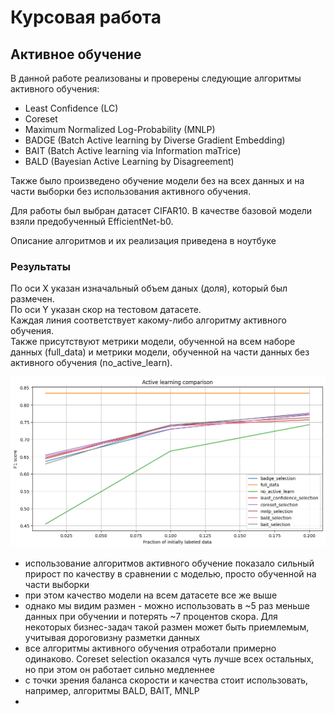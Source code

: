 # Курсовая работа
## Активное обучение

В данной работе реализованы и проверены следующие алгоритмы активного обучения:
* Least Confidence (LC)
* Coreset
* Maximum Normalized Log-Probability (MNLP)
* BADGE (Batch Active learning by Diverse Gradient Embedding)
* BAIT (Batch Active learning via Information maTrice)
* BALD (Bayesian Active Learning by Disagreement)

Также было произведено обучение модели без на всех данных и на части выборки без использования активного обучения.

Для работы был выбран датасет CIFAR10. В качестве базовой модели взяли предобученный EfficientNet-b0.

Описание алгоритмов и их реализация приведена в ноутбуке

### Результаты

По оси Х указан изначальный объем даных (доля), который был размечен.  
По оси Y указан скор на тестовом датасете.  
Каждая линия соответствует какому-либо алгоритму активного обучения.  
Также присутствуют метрики модели, обученной на всем наборе данных (full_data) и метрики модели, обученной на части данных без активного обучения (no_active_learn).

![](result.png)

* использование алгоритмов активного обучение показало сильный прирост по качеству в сравнении с моделью, просто обученной на части выборки
* при этом качество модели на всем датасете все же выше
* однако мы видим размен - можно использовать в ~5 раз меньше данных при обучении и потерять ~7 процентов скора. Для некоторых бизнес-задач такой размен может быть приемлемым, учитывая дороговизну разметки данных
* все алгоритмы активного обучения отработали примерно одинаково. Coreset selection оказался чуть лучше всех остальных, но при этом он работает сильно медленнее
* с точки зрения баланса скорости и качества стоит использовать, например, алгоритмы BALD, BAIT, MNLP
* 
